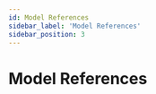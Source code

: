 ```yaml
---
id: Model References
sidebar_label: 'Model References'
sidebar_position: 3
---
```


# Model References